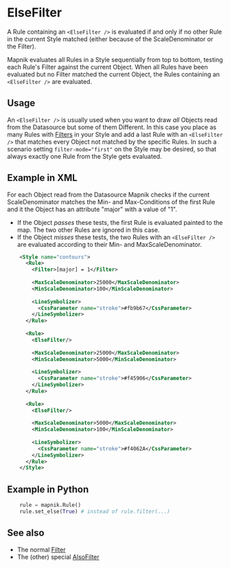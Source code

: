 # ElseFilter

A Rule containing an `<ElseFilter />` is evaluated if and only if no other Rule in the current Style matched (either because of the ScaleDenominator or the Filter).

Mapnik evaluates all Rules in a Style sequentially from top to bottom, testing each Rule's Filter against the current Object. When all Rules have been evaluated but no Filter matched the current Object, the Rules containing an `<ElseFilter />` are evaluated.

## Usage
An `<ElseFilter />` is usually used when you want to draw _all_ Objects read from the Datasource but some of them Different. In this case you place as many Rules with [Filters](/wiki:Filter/) in your Style and add a last Rule with an `<ElseFilter />` that matches every Object not matched by the specific Rules. In such a scenario setting `filter-mode="first"` on the Style may be desired, so that always exactly one Rule from the Style gets evaluated.

## Example in XML
For each Object read from the Datasource Mapnik checks if the current ScaleDenominator matches the Min- and Max-Conditions of the first Rule and it the Object has an attribute "major" with a value of "1".
 * If the Object _passes_ these tests, the first Rule is evaluated painted to the map. The two other Rules are ignored in this case.
 * If the Object _misses_ these tests, the two Rules with an `<ElseFilter />` are evaluated according to their Min- and MaxScaleDenominator.

```xml
    <Style name="contours">
      <Rule>
        <Filter>[major] = 1</Filter>
        
        <MaxScaleDenominator>25000</MaxScaleDenominator>
        <MinScaleDenominator>100</MinScaleDenominator>
        
        <LineSymbolizer>
          <CssParameter name="stroke">#fb9b67</CssParameter>
        </LineSymbolizer>
      </Rule>
      
      <Rule>
        <ElseFilter/>
        
        <MaxScaleDenominator>25000</MaxScaleDenominator>
        <MinScaleDenominator>5000</MinScaleDenominator>
        
        <LineSymbolizer>
          <CssParameter name="stroke">#f45906</CssParameter>
        </LineSymbolizer>
      </Rule>
      
      <Rule>
        <ElseFilter/>
        
        <MaxScaleDenominator>5000</MaxScaleDenominator>
        <MinScaleDenominator>100</MinScaleDenominator>
        
        <LineSymbolizer>
          <CssParameter name="stroke">#f4062A</CssParameter>
        </LineSymbolizer>
      </Rule>
    </Style>
```

## Example in Python

```python
    rule = mapnik.Rule()
    rule.set_else(True) # instead of rule.filter(...)
```

## See also
 * The normal [Filter](https://github.com/mapnik/mapnik/wiki/Filter)
 * The (other) special [AlsoFilter](https://github.com/mapnik/mapnik/wiki/AlsoFilter)
